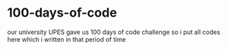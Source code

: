 # 100-days-of-code
our university UPES gave us 100 days of code challenge so i put all codes here which i written in that period of time 
